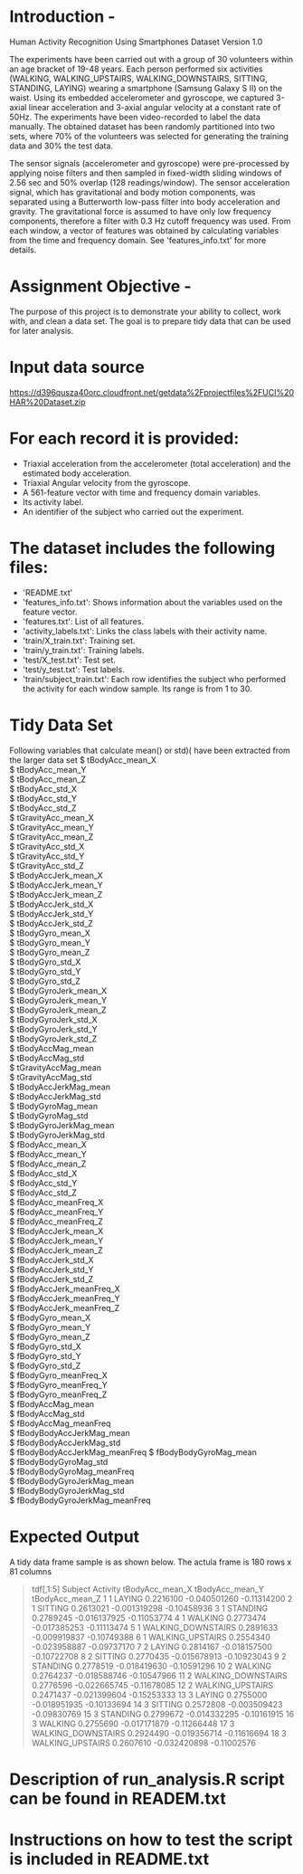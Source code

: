 # Introduction - 
Human Activity Recognition Using Smartphones Dataset
Version 1.0

The experiments have been carried out with a group of 30 volunteers within an age bracket of 19-48 years. 
Each person performed six activities (WALKING, WALKING_UPSTAIRS, WALKING_DOWNSTAIRS, SITTING, STANDING, LAYING) 
wearing a smartphone (Samsung Galaxy S II) on the waist. Using its embedded accelerometer and gyroscope, 
we captured 3-axial linear acceleration and 3-axial angular velocity at a constant rate of 50Hz. 
The experiments have been video-recorded to label the data manually. The obtained dataset has been randomly 
partitioned into two sets, where 70% of the volunteers was selected for generating the training data and 30% the test data. 

The sensor signals (accelerometer and gyroscope) were pre-processed by applying noise filters and then sampled 
in fixed-width sliding windows of 2.56 sec and 50% overlap (128 readings/window). The sensor acceleration signal, 
which has gravitational and body motion components, was separated using a Butterworth low-pass filter into 
body acceleration and gravity. The gravitational force is assumed to have only low frequency components, 
therefore a filter with 0.3 Hz cutoff frequency was used. From each window, a vector of features was obtained 
by calculating variables from the time and frequency domain. See 'features_info.txt' for more details.


# Assignment Objective -
The purpose of this project is to demonstrate your ability to collect, work with, and clean a data set. 
The goal is to prepare tidy data that can be used for later analysis.


# Input data source
https://d396qusza40orc.cloudfront.net/getdata%2Fprojectfiles%2FUCI%20HAR%20Dataset.zip

For each record it is provided:
======================================

- Triaxial acceleration from the accelerometer (total acceleration) and the estimated body acceleration.
- Triaxial Angular velocity from the gyroscope. 
- A 561-feature vector with time and frequency domain variables. 
- Its activity label. 
- An identifier of the subject who carried out the experiment.

The dataset includes the following files:
=========================================
- 'README.txt'
- 'features_info.txt': Shows information about the variables used on the feature vector.
- 'features.txt': List of all features.
- 'activity_labels.txt': Links the class labels with their activity name.
- 'train/X_train.txt': Training set.
- 'train/y_train.txt': Training labels.
- 'test/X_test.txt': Test set.
- 'test/y_test.txt': Test labels.
- 'train/subject_train.txt': Each row identifies the subject who performed the activity for 
   each window sample. Its range is from 1 to 30. 

# Tidy Data Set
Following variables that calculate mean() or std)( have been extracted from the larger data set
 $ tBodyAcc_mean_X              
 $ tBodyAcc_mean_Y              
 $ tBodyAcc_mean_Z              
 $ tBodyAcc_std_X              
 $ tBodyAcc_std_Y               
 $ tBodyAcc_std_Z               
 $ tGravityAcc_mean_X           
 $ tGravityAcc_mean_Y           
 $ tGravityAcc_mean_Z           
 $ tGravityAcc_std_X            
 $ tGravityAcc_std_Y            
 $ tGravityAcc_std_Z            
 $ tBodyAccJerk_mean_X          
 $ tBodyAccJerk_mean_Y          
 $ tBodyAccJerk_mean_Z         
 $ tBodyAccJerk_std_X           
 $ tBodyAccJerk_std_Y           
 $ tBodyAccJerk_std_Z           
 $ tBodyGyro_mean_X             
 $ tBodyGyro_mean_Y             
 $ tBodyGyro_mean_Z             
 $ tBodyGyro_std_X              
 $ tBodyGyro_std_Y             
 $ tBodyGyro_std_Z              
 $ tBodyGyroJerk_mean_X         
 $ tBodyGyroJerk_mean_Y         
 $ tBodyGyroJerk_mean_Z       
 $ tBodyGyroJerk_std_X          
 $ tBodyGyroJerk_std_Y         
 $ tBodyGyroJerk_std_Z         
 $ tBodyAccMag_mean            
 $ tBodyAccMag_std              
 $ tGravityAccMag_mean        
 $ tGravityAccMag_std           
 $ tBodyAccJerkMag_mean         
 $ tBodyAccJerkMag_std          
 $ tBodyGyroMag_mean            
 $ tBodyGyroMag_std             
 $ tBodyGyroJerkMag_mean        
 $ tBodyGyroJerkMag_std         
 $ fBodyAcc_mean_X              
 $ fBodyAcc_mean_Y              
 $ fBodyAcc_mean_Z              
 $ fBodyAcc_std_X              
 $ fBodyAcc_std_Y               
 $ fBodyAcc_std_Z              
 $ fBodyAcc_meanFreq_X          
 $ fBodyAcc_meanFreq_Y          
 $ fBodyAcc_meanFreq_Z          
 $ fBodyAccJerk_mean_X          
 $ fBodyAccJerk_mean_Y          
 $ fBodyAccJerk_mean_Z          
 $ fBodyAccJerk_std_X           
 $ fBodyAccJerk_std_Y           
 $ fBodyAccJerk_std_Z           
 $ fBodyAccJerk_meanFreq_X      
 $ fBodyAccJerk_meanFreq_Y      
 $ fBodyAccJerk_meanFreq_Z      
 $ fBodyGyro_mean_X             
 $ fBodyGyro_mean_Y             
 $ fBodyGyro_mean_Z             
 $ fBodyGyro_std_X              
 $ fBodyGyro_std_Y             
 $ fBodyGyro_std_Z              
 $ fBodyGyro_meanFreq_X         
 $ fBodyGyro_meanFreq_Y         
 $ fBodyGyro_meanFreq_Z        
 $ fBodyAccMag_mean             
 $ fBodyAccMag_std              
 $ fBodyAccMag_meanFreq         
 $ fBodyBodyAccJerkMag_mean     
 $ fBodyBodyAccJerkMag_std      
 $ fBodyBodyAccJerkMag_meanFreq 
 $ fBodyBodyGyroMag_mean        
 $ fBodyBodyGyroMag_std         
 $ fBodyBodyGyroMag_meanFreq    
 $ fBodyBodyGyroJerkMag_mean    
 $ fBodyBodyGyroJerkMag_std     
 $ fBodyBodyGyroJerkMag_meanFreq 
 
 
 
 
# Expected Output
A tidy data frame sample is as shown below. The actula frame is 180 rows x 81 columns

> tdf[,1:5]
    Subject           Activity tBodyAcc_mean_X tBodyAcc_mean_Y tBodyAcc_mean_Z
1         1             LAYING       0.2216100    -0.040501260     -0.11314200
2         1            SITTING       0.2613021    -0.001319298     -0.10458936
3         1           STANDING       0.2789245    -0.016137925     -0.11053774
4         1            WALKING       0.2773474    -0.017385253     -0.11113474
5         1 WALKING_DOWNSTAIRS       0.2891633    -0.009919837     -0.10749388
6         1   WALKING_UPSTAIRS       0.2554340    -0.023958887     -0.09737170
7         2             LAYING       0.2814167    -0.018157500     -0.10722708
8         2            SITTING       0.2770435    -0.015678913     -0.10923043
9         2           STANDING       0.2778519    -0.018419630     -0.10591296
10        2            WALKING       0.2764237    -0.018588746     -0.10547966
11        2 WALKING_DOWNSTAIRS       0.2776596    -0.022665745     -0.11678085
12        2   WALKING_UPSTAIRS       0.2471437    -0.021399604     -0.15253333
13        3             LAYING       0.2755000    -0.018951935     -0.10133694
14        3            SITTING       0.2572808    -0.003509423     -0.09830769
15        3           STANDING       0.2799672    -0.014332295     -0.10161915
16        3            WALKING       0.2755690    -0.017171879     -0.11266448
17        3 WALKING_DOWNSTAIRS       0.2924490    -0.019356714     -0.11616694
18        3   WALKING_UPSTAIRS       0.2607610    -0.032420898     -0.11002576


# Description of run_analysis.R script can be found in READEM.txt

# Instructions on how to test the script is included in README.txt



 





